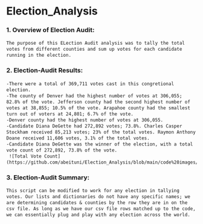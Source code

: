 # Election_Analysis

### 1. Overview of Election Audit:
    The purpose of this ELection Audit analysis was to tally the total votes from different counties and sum up votes for each candidate running in the election. 

### 2. Election-Audit Results:
    -There were a total of 369,711 votes cast in this congretional election.
    -The county of Denver had the highest number of votes at 306,055; 
    82.8% of the vote. Jefferson county had the second highest number of votes at 38,855; 10.5% of the vote. Arapahoe county had the smallest turn out of voters at 24,801; 6.7% of the vote.
    -Denver county had the highest number of votes at 306,055.
    -Candidate Diana DeGette had 272,892 votes; 73.8%. Charles Casper Stockham received 85,213 votes; 23% of the total votes. Raymon Anthony Doane received 11,606 votes, 3.1% of the total votes.
    -Candidate Diana DeGette was the winner of the election, with a total vote count of 272,892, 73.8% of the vote.
     ![Total Vote Count](https://github.com/abeituni/Election_Analysis/blob/main/code%20images/totalvotecount.png)
### 3. Election-Audit Summary:
    This script can be modified to work for any election in tallying votes. Our lists and dictionaries do not have any specific names; we are determining candidates & counties by the row they are in on the csv file. As long as we have our csv file rows matched up to the code, we can essentially plug and play with any election across the world.
